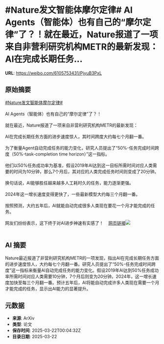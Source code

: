 # #Nature发文智能体摩尔定律# AI Agents（智能体）也有自己的“摩尔定律”了？！就在最近，Nature报道了一项来自非营利研究机构METR的最新发现：AI在完成长期任务...

**URL**: https://weibo.com/6105753431/PjyuB3PxL

## 原始摘要

<a href="https://m.weibo.cn/search?containerid=231522type%3D1%26t%3D10%26q%3D%23Nature%E5%8F%91%E6%96%87%E6%99%BA%E8%83%BD%E4%BD%93%E6%91%A9%E5%B0%94%E5%AE%9A%E5%BE%8B%23&amp;extparam=%23Nature%E5%8F%91%E6%96%87%E6%99%BA%E8%83%BD%E4%BD%93%E6%91%A9%E5%B0%94%E5%AE%9A%E5%BE%8B%23" data-hide=""><span class="surl-text">#Nature发文智能体摩尔定律#</span></a> <br><br>AI Agents（智能体）也有自己的“摩尔定律”了？！<br><br>就在最近，Nature报道了一项来自非营利研究机构METR的最新发现：<br><br>AI在完成长期任务方面的进步速度惊人，其时间跨度大约每七个月翻一番。<br><br>为了衡量Agent自动完成任务的能力变化，研究人员提出了“50%-任务完成时间跨度（50%-task-completion time horizon）”这一指标。<br><br>他们以50%任务成功率为基准，假设2019年AI达到这一目标所需时间对应人类需要的时间为10分钟，那么7个月后，其对应的人类完成任务时间则变成了20分钟。<br><br>换句话说，AI能够胜任越来越多人工耗时久的任务，能力逐渐更强。<br><br>2024年这一增长速度变得更快了，一些最新模型大约每三个月翻一番。<br><br>按照预测，大约五年后，AI就能自动完成很多人类现在要花一个月才能完成的任务。<br><br>网友们纷纷表示，这下终于对AI进步神速有实感了！<a href="https://weibo.cn/sinaurl?u=https%3A%2F%2Fmp.weixin.qq.com%2Fs%2Ffa_91V45lz6GAGddgqQgBA" data-hide=""><span class="url-icon"><img style="width: 1rem;height: 1rem" src="https://h5.sinaimg.cn/upload/2015/09/25/3/timeline_card_small_web_default.png" referrerpolicy="no-referrer"></span><span class="surl-text">网页链接</span></a><img style="" src="https://tvax3.sinaimg.cn/large/006Fd7o3ly1hzogwgdm72j30vi0z0h0t.jpg" referrerpolicy="no-referrer"><br><br>

## AI 摘要

Nature最近报道了非营利研究机构METR的一项发现，指出AI在完成长期任务方面的进步速度惊人，大约每七个月翻一番。研究人员提出了“50%-任务完成时间跨度”这一指标来衡量AI自动完成任务的能力变化。假设2019年AI达到50%任务成功率所需时间对应人类需要10分钟，7个月后则变为20分钟。2024年，这一增长速度加快至每三个月翻一番。预计五年后，AI将能自动完成许多人类现在需要一个月才能完成的任务，显示出AI能力的显著提升。

## 元数据

- **来源**: ArXiv
- **类型**: 论文
- **保存时间**: 2025-03-22T00:04:32Z
- **目录日期**: 2025-03-22
